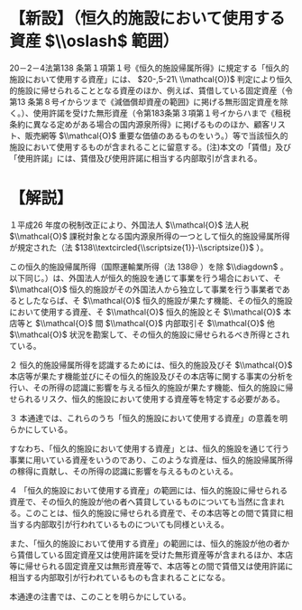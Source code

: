 # 【新設】（恒久的施設において使用する資産 $\\oslash$ 範囲）

20－2－4法第138 条第１項第１号《恒久的施設帰属所得》に規定する「恒久的施設において使用する資産」には、 $20-,5-21\ \\mathcal{O})$ 判定により恒久的施設に帰せられることとなる資産のほか、例えば、賃借している固定資産（令第13 条第８号イからツまで《減価償却資産の範囲》に掲げる無形固定資産を除く。）、使用許諾を受けた無形資産（令第183条第３項第１号イからハまで《租税条約に異なる定めがある場合の国内源泉所得》に掲げるもののほか、顧客リスト、販売網等 $\\mathcal{O}$ 重要な価値のあるものをいう。）等で当該恒久的施設において使用するものが含まれることに留意する。(注)本文の「賃借」及び「使用許諾」には、賃借及び使用許諾に相当する内部取引が含まれる。

# 【解説】

１平成26 年度の税制改正により、外国法人 $\\mathcal{O}$ 法人税 $\\mathcal{O}$ 課税対象となる国内源泉所得の一つとして恒久的施設帰属所得が規定された（法 $138\\textcircled{\\scriptsize{1}}-\\scriptsize{)}$ ）。

この恒久的施設帰属所得（国際運輸業所得（法 $138@$ ）を除 $\\diagdown$ 。以下同じ。）は、外国法人が恒久的施設を通じて事業を行う場合において、そ $\\mathcal{O}$ 恒久的施設がその外国法人から独立して事業を行う事業者であるとしたならば、そ $\\mathcal{O}$ 恒久的施設が果たす機能、その恒久的施設において使用する資産、そ $\\mathcal{O}$ 恒久的施設とそ $\\mathcal{O}$ 本店等と $\\mathcal{O}$ 間 $\\mathcal{O}$ 内部取引そ $\\mathcal{O}$ 他 $\\mathcal{O}$ 状況を勘案して、その恒久的施設に帰せられるべき所得とされている。

２ 恒久的施設帰属所得を認識するためには、恒久的施設及びそ $\\mathcal{O}$ 本店等が果たす機能並びにその恒久的施設及びその本店等に関する事実の分析を行い、その所得の認識に影響を与える恒久的施設が果たす機能、恒久的施設に帰せられるリスク、恒久的施設において使用する資産等を特定する必要がある。

３ 本通達では、これらのうち「恒久的施設において使用する資産」の意義を明らかにしている。

すなわち、「恒久的施設において使用する資産」とは、恒久的施設を通じて行う事業に用いている資産をいうのであり、このような資産は、恒久的施設帰属所得の稼得に貢献し、その所得の認識に影響を与えるものといえる。

４ 「恒久的施設において使用する資産」の範囲には、恒久的施設に帰せられる資産で、その恒久的施設が他の者へ賃貸しているものについても当然に含まれる。このことは、恒久的施設に帰せられる資産で、その本店等との間で賃貸に相当する内部取引が行われているものについても同様といえる。

また、「恒久的施設において使用する資産」の範囲には、恒久的施設が他の者から賃借している固定資産又は使用許諾を受けた無形資産等が含まれるほか、本店等に帰せられる固定資産又は無形資産等で、本店等との間で賃借又は使用許諾に相当する内部取引が行われているものも含まれることになる。

本通達の注書では、このことを明らかにしている。